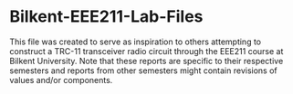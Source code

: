 # Bilkent-EEE211-Lab-Files
This file was created to serve as inspiration to others attempting to construct a TRC-11 transceiver radio circuit through the EEE211 course at Bilkent University. Note that these reports are specific to their respective semesters and reports from other semesters might contain revisions of values and/or components.
